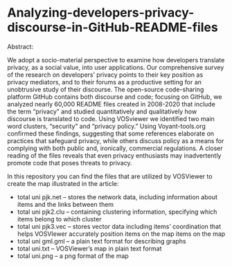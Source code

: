 # Analyzing-developers-privacy-discourse-in-GitHub-README-files
 Abstract:

We adopt a socio-material perspective to examine how developers translate privacy, as a social value, into user applications. Our comprehensive survey of the research on developers’ privacy points to their key position as privacy mediators, and to their forums as a productive setting for an unobtrusive study of their discourse. The open-source code-sharing platform GitHub contains both discourse and code; focusing on GitHub, we analyzed nearly 60,000 README files created in 2008-2020 that include the term “privacy” and studied quantitatively and qualitatively how discourse is translated to code. Using VOSviewer we identified two main word clusters, “security” and “privacy policy.” Using Voyant-tools.org confirmed these findings, suggesting that some references elaborate on practices that safeguard privacy, while others discuss policy as a means for complying with both public and, ironically, commercial regulations. A closer reading of the files reveals that even privacy enthusiasts may inadvertently promote code that poses threats to privacy.

In this repository you can find the files that are utilized by VOSViewer to create the map illustrated in the article:
-	total uni pjk.net – stores the network data, including information about items and the links between them
-	total uni pjk2.clu – containing clustering information, specifying which items belong to which cluster
-	total uni pjk3.vec – stores vector data including items’ coordination that helps VOSVIewer accurately position items on the map
 items on the map
-	total uni gml.gml – a plain text format for describing graphs
-	total uni.txt – VOSViewer’s map in plain text format
-	total uni.png – a png format of the map


